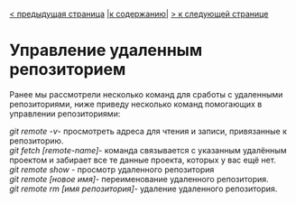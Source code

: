 [< предыдущая страница](./9.commands_branch_management.md "Управление ветками репозитория") [|к содержанию|](./README.md "Содержание") [> к следующей странице](./11.control_local_repo.md "Управление локальным репозиторием")  
# Управление удаленным репозиторием  
Ранее мы рассмотрели несколько команд для сработы с удаленными репозиториями, ниже приведу несколько команд помогающих в управлении репозиториями: 

*git remote -v*- просмотреть адреса для чтения и записи, привязанные к репозиторию.  
*git fetch [remote-name]*- команда связывается с указанным удалённым проектом и забирает все те данные проекта, которых у вас ещё нет.  
*git remote show <remote>*- просмотр удаленного репозитория  
*git remote [новое имя]*- переименование удаленного репозитория.  
*git remote rm [имя репозитория]*- удаление удаленного репозитория.
